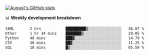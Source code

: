 
[![August's GitHub stats](https://github-readme-stats.vercel.app/api?username=zou-weidong&show_icons=true&theme=radical)](https://github.com/zou-weidong)


📊 **Weekly development breakdown**
<!--START_SECTION:waka-->

```txt
YAML       2 hrs           █████████▒░░░░░░░░░░░░░░░   36.87 %
Other      1 hr 34 mins    ███████▒░░░░░░░░░░░░░░░░░   29.05 %
Python     48 mins         ███▓░░░░░░░░░░░░░░░░░░░░░   14.79 %
CSV        36 mins         ██▓░░░░░░░░░░░░░░░░░░░░░░   11.25 %
SQL        18 mins         █▒░░░░░░░░░░░░░░░░░░░░░░░   05.59 %
```

<!--END_SECTION:waka-->
